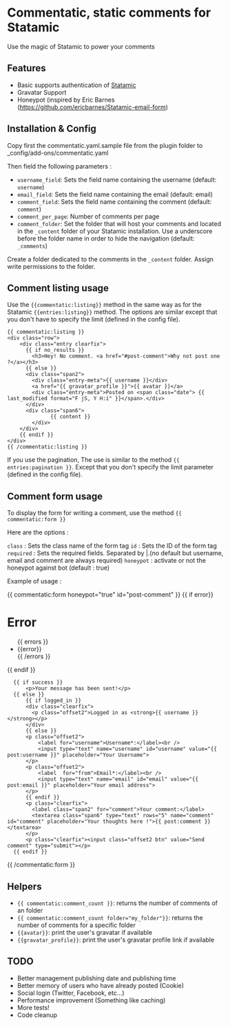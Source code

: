 # Commentatic, static comments for Statamic

Use the magic of Statamic to power your comments

## Features

- Basic supports authentication of [Statamic](http://statamic.com/)
- Gravatar Support
- Honeypot (inspired by Eric Barnes (<https://github.com/ericbarnes/Statamic-email-form>)

## Installation & Config

Copy first the commentatic.yaml.sample file from the plugin folder to _config/add-ons/commentatic.yaml

Then field the following parameters :

- `username_field`: Sets the field name containing the username (default: `username`)
- `email_field`: Sets the field name containing the email (default: email)
- `comment_field`: Sets the field name containing the comment (default: `comment`)
- `comment_per_page`: Number of comments per page
- `comment_folder`: Set the folder that will host your comments and located in the `_content` folder of your Statamic installation. Use a underscore before the folder name in order to hide the navigation (default: `_comments`)

Create a folder dedicated to the comments in the `_content` folder. Assign write permissions to the folder.

## Comment listing usage

Use the `{{commentatic:listing}}` method in the same way as for the Statamic `{{entries:listing}}` method. The options are similar except that you don't have to specify the limit (defined in the config file).

    {{ commentatic:listing }}
    <div class="row">
        <div class="entry clearfix">
          {{ if no_results }}
            <h3>Hey! No comment. <a href="#post-comment">Why not post one ?</a></h3>
          {{ else }}
          <div class="span2">
            <div class="entry-meta">{{ username }}</div>
            <a href="{{ gravatar_profile }}">{{ avatar }}</a>
            <div class="entry-meta">Posted on <span class="date"> {{ last_modified format="F jS, Y H:i" }}</span>.</div>
          </div>
          <div class="span6">
                  {{ content }}
            </div>
        </div>
        {{ endif }}
    </div>
    {{ /commentatic:listing }}

If you use the pagination, The use is similar to the method `{{ entries:pagination }}`. Except that you don't specify the limit parameter (defined in the config file).

## Comment form usage
    
To display the form for writing a comment, use the method `{{ commentatic:form }}`

Here are the options :

`class` : Sets the class name of the form tag
`id` : Sets the ID of the form tag
`required` : Sets the required fields. Separated by |.(no default but username, email and comment are always required)
`honeypot` : activate or not the honeypot against bot (default : true)

Example of usage :

  {{ commentatic:form honeypot="true" id="post-comment" }}
      {{ if error}}
          <h1>Error</h1>
          <ul>
          {{ errors }}
              <li>{{error}}</li>
          {{ /errors }}
          </ul>
      {{ endif }}
  
      {{ if success }}
          <p>Your message has been sent!</p>
      {{ else }}
          {{ if logged_in }}
          <div class="clearfix">
            <p class="offset2">Logged in as <strong>{{ username }}</strong></p>
          </div>
          {{ else }}
          <p class="offset2">
              <label for="username">Username*:</label><br />
              <input type="text" name="username" id="username" value="{{ post:username }}" placeholder="Your Username">
          </p>
          <p class="offset2">
              <label  for="from">Email*:</label><br />
              <input type="text" name="email" id="email" value="{{ post:email }}" placeholder="Your email address">
          </p>
          {{ endif }}
          <p class="clearfix">
            <label class="span2" for="comment">Your comment:</label>
            <textarea class="span6" type="text" rows="5" name="comment" id="comment" placeholder="Your thoughts here !">{{ post:comment }}</textarea>
          </p>
          <p class="clearfix"><input class="offset2 btn" value="Send comment" type="submit"></p>
      {{ endif }}
  {{ /commentatic:form }}

## Helpers

- `{{ commentatic:comment_count }}`: returns the number of comments of an folder
- `{{ commentatic:comment_count folder="my_folder"}}`: returns the number of comments for a specific folder
- `{{avatar}}`: print the user's gravatar if available
- `{{gravatar_profile}}`: print the user's gravatar profile link if available

## TODO

- Better management publishing date and publishing time
- Better memory of users who have already posted (Cookie)
- Social login (Twitter, Facebook, etc...)
- Performance improvement (Something like caching)
- More tests!
- Code cleanup
